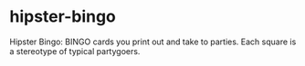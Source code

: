 # hipster-bingo
Hipster Bingo: BINGO cards you print out and take to parties. Each square is a stereotype of typical partygoers.

